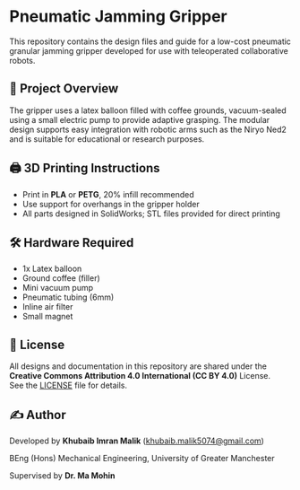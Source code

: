 # Pneumatic Jamming Gripper

This repository contains the design files and guide for a low-cost pneumatic granular jamming gripper developed for use with teleoperated collaborative robots.

## 🧠 Project Overview

The gripper uses a latex balloon filled with coffee grounds, vacuum-sealed using a small electric pump to provide adaptive grasping. The modular design supports easy integration with robotic arms such as the Niryo Ned2 and is suitable for educational or research purposes.

## 🖨️ 3D Printing Instructions

- Print in **PLA** or **PETG**, 20% infill recommended
- Use support for overhangs in the gripper holder
- All parts designed in SolidWorks; STL files provided for direct printing

## 🛠️ Hardware Required

- 1x Latex balloon
- Ground coffee (filler)
- Mini vacuum pump
- Pneumatic tubing (6mm)
- Inline air filter
- Small magnet

## 📜 License

All designs and documentation in this repository are shared under the **Creative Commons Attribution 4.0 International (CC BY 4.0)** License.  
See the [LICENSE](LICENSE) file for details.

## ✍️ Author

Developed by **Khubaib Imran Malik** (khubaib.malik5074@gmail.com)

BEng (Hons) Mechanical Engineering, University of Greater Manchester 

Supervised by **Dr. Ma Mohin**
